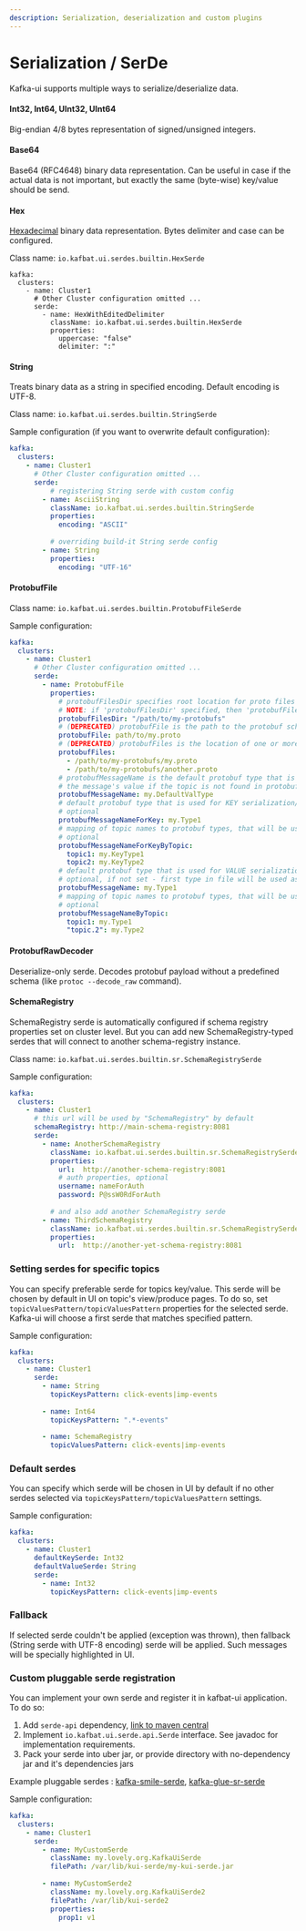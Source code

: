 ```yaml
---
description: Serialization, deserialization and custom plugins
---
```


# Serialization / SerDe

Kafka-ui supports multiple ways to serialize/deserialize data.

#### Int32, Int64, UInt32, UInt64

Big-endian 4/8 bytes representation of signed/unsigned integers.

#### Base64

Base64 (RFC4648) binary data representation. Can be useful in case if the actual data is not important, but exactly the same (byte-wise) key/value should be send.

#### Hex

[Hexadecimal](https://en.wikipedia.org/wiki/Hexadecimal) binary data representation. Bytes delimiter and case can be configured.&#x20;

Class name: `io.kafbat.ui.serdes.builtin.HexSerde`

```
kafka:
  clusters:
    - name: Cluster1
      # Other Cluster configuration omitted ... 
      serde:
        - name: HexWithEditedDelimiter
          className: io.kafbat.ui.serdes.builtin.HexSerde
          properties:
            uppercase: "false"
            delimiter: ":"
```

#### String

Treats binary data as a string in specified encoding. Default encoding is UTF-8.

Class name: `io.kafbat.ui.serdes.builtin.StringSerde`

Sample configuration (if you want to overwrite default configuration):

```yaml
kafka:
  clusters:
    - name: Cluster1
      # Other Cluster configuration omitted ... 
      serde:
          # registering String serde with custom config
        - name: AsciiString
          className: io.kafbat.ui.serdes.builtin.StringSerde
          properties:
            encoding: "ASCII"
        
          # overriding build-it String serde config   
        - name: String 
          properties:
            encoding: "UTF-16"
```

#### ProtobufFile

Class name: `io.kafbat.ui.serdes.builtin.ProtobufFileSerde`

Sample configuration:

```yaml
kafka:
  clusters:
    - name: Cluster1
      # Other Cluster configuration omitted ... 
      serde:
        - name: ProtobufFile
          properties:
            # protobufFilesDir specifies root location for proto files (will be scanned recursively)
            # NOTE: if 'protobufFilesDir' specified, then 'protobufFile' and 'protobufFiles' settings will be ignored
            protobufFilesDir: "/path/to/my-protobufs"
            # (DEPRECATED) protobufFile is the path to the protobuf schema. (deprecated: please use "protobufFiles")
            protobufFile: path/to/my.proto
            # (DEPRECATED) protobufFiles is the location of one or more protobuf schemas
            protobufFiles:
              - /path/to/my-protobufs/my.proto
              - /path/to/my-protobufs/another.proto
            # protobufMessageName is the default protobuf type that is used to deserialize
            # the message's value if the topic is not found in protobufMessageNameByTopic.    
            protobufMessageName: my.DefaultValType
            # default protobuf type that is used for KEY serialization/deserialization
            # optional
            protobufMessageNameForKey: my.Type1
            # mapping of topic names to protobuf types, that will be used for KEYS  serialization/deserialization
            # optional
            protobufMessageNameForKeyByTopic:
              topic1: my.KeyType1
              topic2: my.KeyType2
            # default protobuf type that is used for VALUE serialization/deserialization
            # optional, if not set - first type in file will be used as default
            protobufMessageName: my.Type1
            # mapping of topic names to protobuf types, that will be used for VALUES  serialization/deserialization
            # optional
            protobufMessageNameByTopic:
              topic1: my.Type1
              "topic.2": my.Type2
```

#### ProtobufRawDecoder

Deserialize-only serde. Decodes protobuf payload without a predefined schema (like `protoc --decode_raw` command).

#### SchemaRegistry

SchemaRegistry serde is automatically configured if schema registry properties set on cluster level. But you can add new SchemaRegistry-typed serdes that will connect to another schema-registry instance.

Class name: `io.kafbat.ui.serdes.builtin.sr.SchemaRegistrySerde`

Sample configuration:

```yaml
kafka:
  clusters:
    - name: Cluster1
      # this url will be used by "SchemaRegistry" by default
      schemaRegistry: http://main-schema-registry:8081
      serde:
        - name: AnotherSchemaRegistry
          className: io.kafbat.ui.serdes.builtin.sr.SchemaRegistrySerde
          properties:
            url:  http://another-schema-registry:8081
            # auth properties, optional
            username: nameForAuth
            password: P@ssW0RdForAuth
        
          # and also add another SchemaRegistry serde
        - name: ThirdSchemaRegistry
          className: io.kafbat.ui.serdes.builtin.sr.SchemaRegistrySerde
          properties:
            url:  http://another-yet-schema-registry:8081
```



### Setting serdes for specific topics

You can specify preferable serde for topics key/value. This serde will be chosen by default in UI on topic's view/produce pages. To do so, set `topicValuesPattern/topicValuesPattern` properties for the selected serde. Kafka-ui will choose a first serde that matches specified pattern.

Sample configuration:

```yaml
kafka:
  clusters:
    - name: Cluster1
      serde:
        - name: String
          topicKeysPattern: click-events|imp-events
        
        - name: Int64
          topicKeysPattern: ".*-events"
        
        - name: SchemaRegistry
          topicValuesPattern: click-events|imp-events
```

### Default serdes

You can specify which serde will be chosen in UI by default if no other serdes selected via `topicKeysPattern/topicValuesPattern` settings.

Sample configuration:

```yaml
kafka:
  clusters:
    - name: Cluster1
      defaultKeySerde: Int32
      defaultValueSerde: String
      serde:
        - name: Int32
          topicKeysPattern: click-events|imp-events
```

### Fallback

If selected serde couldn't be applied (exception was thrown), then fallback (String serde with UTF-8 encoding) serde will be applied. Such messages will be specially highlighted in UI.

### Custom pluggable serde registration

You can implement your own serde and register it in kafbat-ui application. To do so:

1. Add `serde-api` dependency, [link to maven central](https://central.sonatype.com/artifact/io.kafbat.ui/serde-api)
2. Implement `io.kafbat.ui.serde.api.Serde` interface. See javadoc for implementation requirements.
3. Pack your serde into uber jar, or provide directory with no-dependency jar and it's dependencies jars

Example pluggable serdes : [kafka-smile-serde](https://github.com/kafbat/ui-serde-smile), [kafka-glue-sr-serde](https://github.com/kafbat/ui-serde-glue)

Sample configuration:

```yaml
kafka:
  clusters:
    - name: Cluster1
      serde:
        - name: MyCustomSerde
          className: my.lovely.org.KafkaUiSerde
          filePath: /var/lib/kui-serde/my-kui-serde.jar
          
        - name: MyCustomSerde2
          className: my.lovely.org.KafkaUiSerde2
          filePath: /var/lib/kui-serde2
          properties:
            prop1: v1
```
